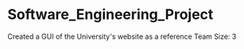 # Software_Engineering_Project
Created a GUI of the University's website as a reference Team Size: 3
